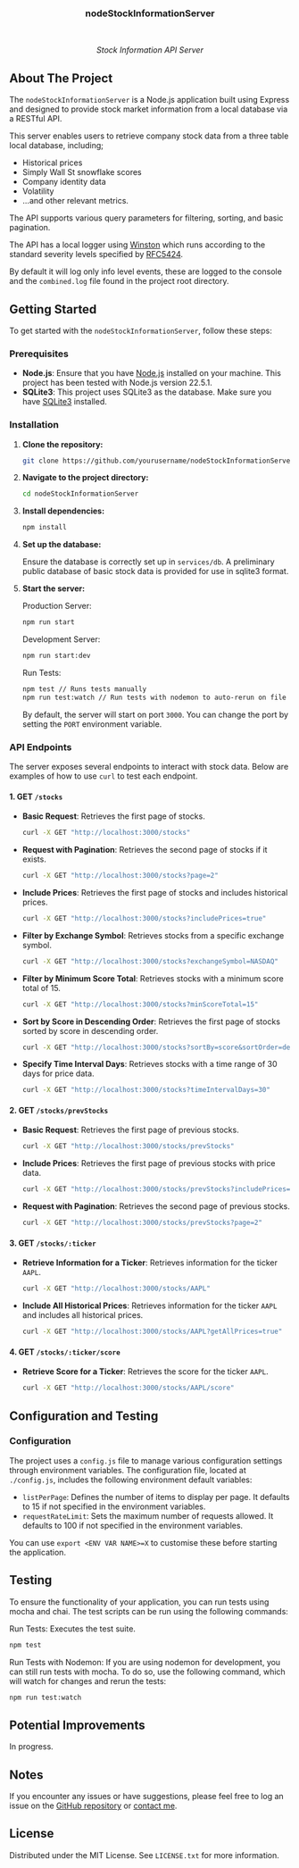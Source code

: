 <h3 align="center">nodeStockInformationServer</h3>
<br>
<p align="center"><i>Stock Information API Server</i></p>

## About The Project

The `nodeStockInformationServer` is a Node.js application built using Express and designed to provide stock market information from a local database via a RESTful API. 

This server enables users to retrieve company stock data from a three table local database, including;
- Historical prices
- Simply Wall St snowflake scores
- Company identity data
- Volatility
- ...and other relevant metrics.

The API supports various query parameters for filtering, sorting, and basic pagination.

The API has a local logger using [Winston](https://github.com/winstonjs/winston) which runs according to the standard severity levels specified by [RFC5424](https://tools.ietf.org/html/rfc5424). 

By default it will log only info level events, these are logged to the console and the `combined.log` file found in the project root directory.

## Getting Started

To get started with the `nodeStockInformationServer`, follow these steps:

### Prerequisites

- **Node.js**: Ensure that you have [Node.js](https://nodejs.org/) installed on your machine. This project has been tested with Node.js version 22.5.1.
- **SQLite3**: This project uses SQLite3 as the database. Make sure you have [SQLite3](https://www.sqlite.org/index.html) installed.

### Installation

1. **Clone the repository:**

   ```bash
   git clone https://github.com/yourusername/nodeStockInformationServer.git
   ```

2. **Navigate to the project directory:**

   ```bash
   cd nodeStockInformationServer
   ```

3. **Install dependencies:**

   ```bash
   npm install
   ```

4. **Set up the database:**

   Ensure the database is correctly set up in `services/db`. A preliminary public database of basic stock data is provided for use in sqlite3 format.

5. **Start the server:**

   Production Server:
   ```bash
   npm run start
   ```

   Development Server:
   ```bash
   npm run start:dev
   ```

   Run Tests:
   ```bash
   npm test // Runs tests manually
   npm run test:watch // Run tests with nodemon to auto-rerun on file changes
   ```

   By default, the server will start on port `3000`. You can change the port by setting the `PORT` environment variable.

### API Endpoints

The server exposes several endpoints to interact with stock data. Below are examples of how to use `curl` to test each endpoint.

#### 1. **GET `/stocks`**

- **Basic Request**: Retrieves the first page of stocks.
  ```bash
  curl -X GET "http://localhost:3000/stocks"
  ```

- **Request with Pagination**: Retrieves the second page of stocks if it exists.
  ```bash
  curl -X GET "http://localhost:3000/stocks?page=2"
  ```

- **Include Prices**: Retrieves the first page of stocks and includes historical prices.
  ```bash
  curl -X GET "http://localhost:3000/stocks?includePrices=true"
  ```

- **Filter by Exchange Symbol**: Retrieves stocks from a specific exchange symbol.
  ```bash
  curl -X GET "http://localhost:3000/stocks?exchangeSymbol=NASDAQ"
  ```

- **Filter by Minimum Score Total**: Retrieves stocks with a minimum score total of 15.
  ```bash
  curl -X GET "http://localhost:3000/stocks?minScoreTotal=15"
  ```

- **Sort by Score in Descending Order**: Retrieves the first page of stocks sorted by score in descending order.
  ```bash
  curl -X GET "http://localhost:3000/stocks?sortBy=score&sortOrder=desc"
  ```

- **Specify Time Interval Days**: Retrieves stocks with a time range of 30 days for price data.
  ```bash
  curl -X GET "http://localhost:3000/stocks?timeIntervalDays=30"
  ```

#### 2. **GET `/stocks/prevStocks`**

- **Basic Request**: Retrieves the first page of previous stocks.
  ```bash
  curl -X GET "http://localhost:3000/stocks/prevStocks"
  ```

- **Include Prices**: Retrieves the first page of previous stocks with price data.
  ```bash
  curl -X GET "http://localhost:3000/stocks/prevStocks?includePrices=true"
  ```

- **Request with Pagination**: Retrieves the second page of previous stocks.
  ```bash
  curl -X GET "http://localhost:3000/stocks/prevStocks?page=2"
  ```

#### 3. **GET `/stocks/:ticker`**

- **Retrieve Information for a Ticker**: Retrieves information for the ticker `AAPL`.
  ```bash
  curl -X GET "http://localhost:3000/stocks/AAPL"
  ```

- **Include All Historical Prices**: Retrieves information for the ticker `AAPL` and includes all historical prices.
  ```bash
  curl -X GET "http://localhost:3000/stocks/AAPL?getAllPrices=true"
  ```

#### 4. **GET `/stocks/:ticker/score`**

- **Retrieve Score for a Ticker**: Retrieves the score for the ticker `AAPL`.
  ```bash
  curl -X GET "http://localhost:3000/stocks/AAPL/score"
  ```
## Configuration and Testing

### Configuration

The project uses a `config.js` file to manage various configuration settings through environment variables. The configuration file, located at `./config.js`, includes the following environment default variables:
- `listPerPage`: Defines the number of items to display per page. It defaults to 15 if not specified in the environment variables.
- `requestRateLimit`: Sets the maximum number of requests allowed. It defaults to 100 if not specified in the environment variables.

You can use `export <ENV VAR NAME>=X` to customise these before starting the application.

## Testing

To ensure the functionality of your application, you can run tests using mocha and chai. The test scripts can be run using the following commands:

Run Tests:
Executes the test suite.
```bash
npm test
```

Run Tests with Nodemon:
If you are using nodemon for development, you can still run tests with mocha. To do so, use the following command, which will watch for changes and rerun the tests:

```bash
npm run test:watch
```

## Potential Improvements

In progress.

## Notes

If you encounter any issues or have suggestions, please feel free to log an issue on the [GitHub repository](https://github.com/CarterFaceySmith/nodeStockInformationServer) or [contact me](mailto:carterfs@proton.me).

## License

Distributed under the MIT License. See `LICENSE.txt` for more information.
